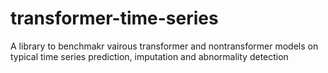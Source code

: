 # transformer-time-series
A library to benchmakr vairous transformer and nontransformer models on typical time series prediction, imputation and abnormality detection

